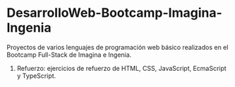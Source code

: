 # DesarrolloWeb-Bootcamp-Imagina-Ingenia

Proyectos de varios lenguajes de programación web básico realizados en el Bootcamp Full-Stack de Imagina e Ingenia. 

1. Refuerzo: ejercicios de refuerzo de HTML, CSS, JavaScript, EcmaScript y TypeScript.
